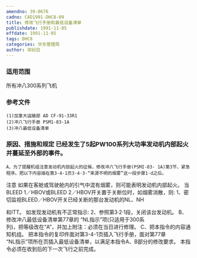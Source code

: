 ```yaml
---
amendno: 39-0676  
cadno: CAD1991-DHC8-09  
title: 修改飞行手册和最低设备清单  
publishdate: 1991-11-05  
effdate: 1991-11-05  
tags: DHC8  
categories: 华东管理局  
author: 邬纪召  
---
```

  
### 适用范围  
所有冲八300系列飞机  
  
<!--more-->  
### 参考文件  
    (1)加拿大运输部 AD CF-91-33R1  
    (2)冲八飞行手册 PSM1-83-1A  
    (3)冲八最低设备清单  
  
### 原因、措施和规定 已经发生了5起PW100系列大功率发动机内部起火并蔓延至外部的事件。  
    A、为了提醒机组注意发动机内部起火的征候，修改冲八飞行手册(PSMI-83- 1A)第3节，紧急程序。把以下内容插在第3-4-1页3·4·3·“来源不明的烟雾”这一段步骤1·d之后。  
注意     如果在客舱或驾驶舱内的引气中混有烟雾，则可能表明发动机内部起火。     当BLEED 1／HBOV或BLEED 2／HBOV开关置于关断位时，如烟雾消散，则:     1、密切监视BLEED／HBOV开关已经关断的那台发动机的NL、NH  
  
和ITT。 如发现发动机有不正常指示: 2、参照第3·2·1段，关闭该台发动机。     B、修改冲八最低设备清单第77章的 “NL指示”项(只适用于300系  
列)，把等级改在“A”，并加上附注：必须在当日进行修理。 C、把本指令的内容通知机组。     把本指令的复印件面对第3-4-1页插入飞行手册，面对第77章  
“NL指示”项所在页插入最低设备清单，以满足本指令A、B部分的修改要求。 本指令必须在收到后的下一次飞行之前完成。  
